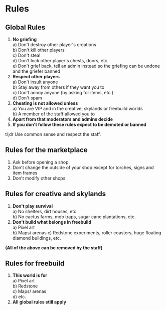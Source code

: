 ﻿Rules
=====

Global Rules
------------

1. **No griefing**  
 a) Don't destroy other player's creations  
 b) Don't kill other players  
 c) Don't steal  
 d) Don't lock other player's chests, doors, etc.  
 e) Don't grief back, tell an admin instead so the griefing can be undone and the griefer banned  
2. **Respect other players**  
 a) Don't insult anyone  
 b) Stay away from others if they want you to  
 c) Don't annoy anyone (by asking for items, etc.)  
 d) Don't spam  
3. **Cheating is not allowed unless**  
 a) You are VIP and in the creative, skylands or freebuild worlds  
 b) A member of the staff allowed you to  
4. **Apart from that moderators and admins decide**  
5. **If you don't follow these rules expect to be demoted or banned**  

tl;dr Use common sense and respect the staff.  

Rules for the marketplace
-------------------------

1. Ask before opening a shop
2. Don't change the outside of your shop except for torches, signs and item frames
3. Don't modify other shops

Rules for creative and skylands
-------------------------------

1. **Don't play survival**  
 a) No shelters, dirt houses, etc.  
 b) No cactus farms, mob traps, sugar cane plantations, etc.  
2. **Don't build what belongs in freebuild**  
 a) Pixel art  
 b) Maps/ arenas 
 c) Redstone experiments, roller coasters, huge floating diamond buildings, etc.  
 
**(All of the above can be removed by the staff)**  

Rules for freebuild
-------------------
1. **This world is for**  
 a) Pixel art  
 b) Redstone  
 c) Maps/ arenas  
 d) etc.  
2. **All global rules still apply**  
